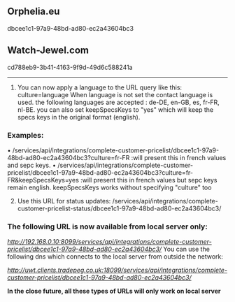 ## Orphelia.eu

dbcee1c1-97a9-48bd-ad80-ec2a43604bc3

## Watch-Jewel.com

cd788eb9-3b41-4163-9f9d-49d6c588241a

---

1. You can now apply a language to the URL query like this: culture=language
   When language is not set the contact language is used.
   the following languages are accepted : de-DE, en-GB, es, fr-FR, nl-BE.
   you can also set keepSpecsKeys to "yes" which will keep the specs keys in the original format (english).

### Examples:

• /services/api/integrations/complete-customer-pricelist/dbcee1c1-97a9-48bd-ad80-ec2a43604bc3?culture=fr-FR :will present this in french values and sepc keys.
• /services/api/integrations/complete-customer-pricelist/dbcee1c1-97a9-48bd-ad80-ec2a43604bc3?culture=fr-FR&keepSpecsKeys=yes :will present this in french values but sepc keys remain english.
keepSpecsKeys works without specifying "culture" too

2. Use this URL for status updates: /services/api/integrations/complete-customer-pricelist-status/dbcee1c1-97a9-48bd-ad80-ec2a43604bc3/

### The following URL is now available from local server only:

_http://192.168.0.10:8099/services/api/integrations/complete-customer-pricelist/dbcee1c1-97a9-48bd-ad80-ec2a43604bc3/_
You can use the following dns which connects to the local server from outside the network:

_http://uwt.clients.tradepeg.co.uk:18099/services/api/integrations/complete-customer-pricelist/dbcee1c1-97a9-48bd-ad80-ec2a43604bc3/_

**In the close future, all these types of URLs will only work on local server**
